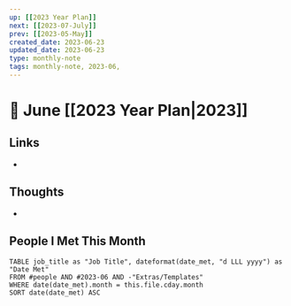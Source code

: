 ```yaml
---
up: [[2023 Year Plan]]
next: [[2023-07-July]]
prev: [[2023-05-May]]
created_date: 2023-06-23
updated_date: 2023-06-23
type: monthly-note
tags: monthly-note, 2023-06,
---
```


# 📅 June [[2023 Year Plan|2023]]

## Links

- 

## Thoughts

- 

## People I Met This Month

```dataview
TABLE job_title as "Job Title", dateformat(date_met, "d LLL yyyy") as "Date Met"
FROM #people AND #2023-06 AND -"Extras/Templates"
WHERE date(date_met).month = this.file.cday.month
SORT date(date_met) ASC
```